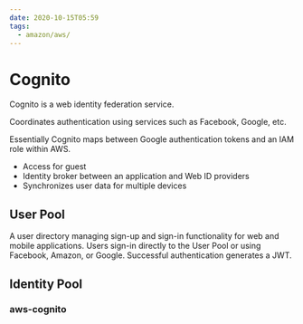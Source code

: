 ```yaml
---
date: 2020-10-15T05:59
tags:
  - amazon/aws/
---
```

# Cognito

Cognito is a web identity federation service.

Coordinates authentication using services such as Facebook, Google, etc.

Essentially Cognito maps between Google authentication tokens and an IAM role within AWS.

* Access for guest
* Identity broker between an application and Web ID providers
* Synchronizes user data for multiple devices

## User Pool

A user directory managing sign-up and sign-in functionality for web and mobile applications. 
Users sign-in directly to the User Pool or using Facebook, Amazon, or Google.
Successful authentication generates a JWT.

## Identity Pool

### aws-cognito